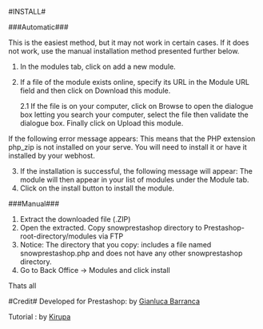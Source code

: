 #INSTALL#

###Automatic###

This is the easiest method, but it may not work in certain cases. If it does not work, use the manual installation method presented further below.

1. In the modules tab, click on add a new module.

2. If a file of the module exists online, specify its URL in the Module URL field and then click on Download this module.

	2.1 If the file is on your computer, click on Browse to open the dialogue box letting you search your computer, select the file then validate the dialogue box. Finally click on Upload this module.

If the following error message appears:
This means that the PHP extension php_zip is not installed on your serve. You will need to install it or have it installed by your webhost.

3. If the installation is successful, the following message will appear:
The module will then appear in your list of modules under the Module tab.
4. Click on the install button to install the module.

###Manual###

1. Extract the downloaded file (.ZIP)
2. Open the extracted. Copy snowprestashop directory to Prestashop-root-directory/modules via FTP
3. Notice: The directory that you copy: includes a file named snowprestashop.php and does not have any other snowprestashop directory.
4. Go to Back Office -> Modules and click install

Thats all


#Credit#
Developed for Prestashop: by [Gianluca Barranca](www.gianlucabarranca.it)

Tutorial : by [Kirupa](http://www.kirupa.com/html5/the_falling_snow_effect.htm)
